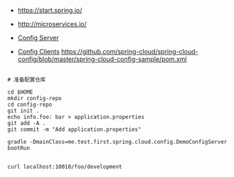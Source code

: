 
* https://start.spring.io/
* http://microservices.io/

* [Config Server](https://github.com/spring-cloud-samples/configserver)
* [Config Clients](https://github.com/spring-cloud-samples/customers-stores)
https://github.com/spring-cloud/spring-cloud-config/blob/master/spring-cloud-config-sample/pom.xml

```

# 准备配置仓库

cd $HOME
mkdir config-repo
cd config-repo
git init .
echo info.foo: bar > application.properties
git add -A .
git commit -m "Add application.properties"

gradle -DmainClass=me.test.first.spring.cloud.config.DemoConfigServer bootRun


curl localhost:10010/foo/development
```
 
 